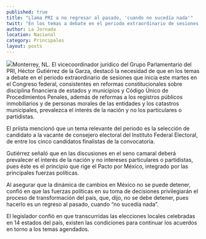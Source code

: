 ```yaml
---
published: true
title: "Llama PRI a no regresar al pasado, 'cuando no sucedía nada'"
twitt: "En los temas a debate en el periodo extraordinario de sesiones que inicia este martes en el Congreso federal debe prevalecer el interés de la nación y no los particulares o partidistas, señala Hécto Gutiérrez."
author: La Jornada
location: Nacional
category: Principales
layout: posts
---
```


![](http://i.imgur.com/qpZ1TCVm.jpg)Monterrey, NL. El vicecoordinador jurídico del Grupo Parlamentario del PRI, Héctor Gutiérrez de la Garza, destacó la necesidad de que en los temas a debate en el periodo extraordinario de sesiones que inicia este martes en el Congreso federal, consistentes en reformas constitucionales sobre disciplina financiera de estados y municipios y Código Único de Procedimientos Penales, además de reformas a los registros públicos inmobiliarios y de personas morales de las entidades y los catastros municipales, prevalezca el interés de la nación y no los particulares o partidistas.

El priísta mencionó que un tema relevante del periodo es la selección de candidato a la vacante de consejero electoral del Instituto Federal Electoral, de entre los cinco candidatos finalistas de la convocatoria.

Gutiérrez señaló que en las discusiones en el seno camaral deberá prevalecer el interés de la nación y no intereses particulares o partidistas, pues éste es el  principio que rige el Pacto por México, integrado por las principales fuerzas políticas.

Al asegurar que la dinámica de cambios en México no se puede detener, confió en que las fuerzas políticas en su toma de decisiones privilegiarán el proceso de transformación del país, que, dijo, no se debe detener, pues hacerlo es un regreso al pasado, cuando “no sucedía nada”.

El legislador confió en que transcurridas las elecciones locales celebradas en 14 estados del país, existen las condiciones para continuar los acuerdos en torno a los temas agendados.
